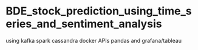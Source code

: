 ﻿# BDE_stock_prediction_using_time_series_and_sentiment_analysis
using kafka spark cassandra docker APIs pandas and grafana/tableau
